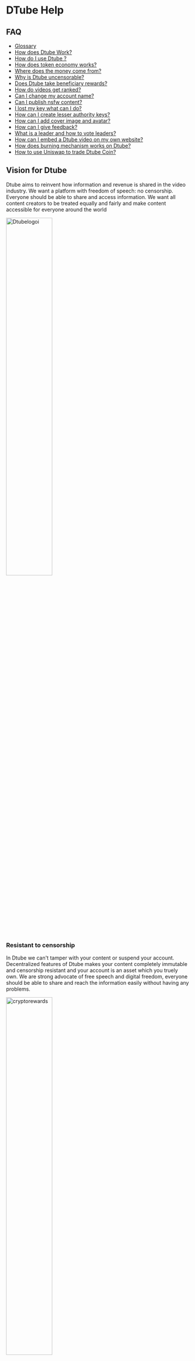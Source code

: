 # DTube Help

## FAQ
-  [Glossary](/wiki/faq/glossary)
-  [How does Dtube Work?](/wiki/faq/how-does-dtube-work)
-  [How do I use Dtube ?](/wiki/faq/how-do-i-use-dtube)
-  [How does token economy works?](/wiki/faq/how-does-token-economy-works)
-  [Where does the money come from?](/wiki/faq/where-does-the-money-come-from)
-  [Why is Dtube uncensorable?](/wiki/faq/why-is-dtube-uncensorable)
-  [Does Dtube take beneficiary rewards?](/wiki/faq/does-dtube-take-beneficiary-rewards)
-  [How do videos get ranked?](/wiki/faq/how-do-videos-get-ranked)
-  [Can I change my account name?](/wiki/faq/can-i-change-my-account-name)
-  [Can I publish nsfw content?](/wiki/faq/can-i-publish-nsfw-content)
-  [I lost my key what can I do?](/wiki/faq/i-lost-my-key-what-can-i-do)
-  [How can I create lesser authority keys?](/wiki/faq/how-can-i-create-lesser-authority-keys)
-  [How can I add cover image and avatar?](/wiki/faq/how-can-i-add-cover-image-and-avatar)
-  [How can I give feedback?](/wiki/faq/giving-feedback)
-  [What is a leader and how to vote leaders?](/wiki/leaders)
-  [How can I embed a Dtube video on my own website?](wiki/faq/how-can-i-embed-a-dtube-video-on-my-own-website)
-  [How does burning mechanism works on Dtube?](wiki/faq/how-does-token-burning-mechanism-work-on-dtube)
-  [How to use Uniswap to trade Dtube Coin?](wiki/faq/uniswap)
## Vision for Dtube

Dtube aims to reinvent how information and revenue is shared in the video industry. We want a platform with freedom of speech: no censorship. Everyone should be  able to share and access information. We want all content creators to be treated equally and fairly and make content accessible for everyone around the world

<div class="ui grid">
  <div class="four wide column">
    <img src="https://raw.githubusercontent.com/dtube/docs/master/imgs/censorshipresistant.png" alt="Dtubelogoi" style="width:50%">
    <br />
    
<h3>Resistant to censorship</h3>
    <p>In Dtube we can't tamper with your content or suspend your account. Decentralized features of Dtube makes your content  completely immutable and censorship resistant and your account is an asset which you truely own. We are strong advocate of free speech and digital freedom, everyone should be able to share and reach the information easily without having any problems.</p>
  </div>
  <div class="four wide column">
    <img src="https://raw.githubusercontent.com/dtube/docs/master/imgs/cryptoincentive.png" alt="cryptorewards" style="width:50%">
    <br />
    <h3>Crypto rewards</h3>
    <p>Dtube is a blockchain based social media and you can generate crypto rewards by engaging, curating and creating content.</p>
  </div>
  <div class="four wide column">
    <img src="https://raw.githubusercontent.com/dtube/docs/master/imgs/fairplatform.png" style="width:50%">
    <br />
    <h3>No hidden algorithm a fair platform</h3>
    <p>On DTube, there are no hidden algorithms controlling the visibility or monetization of certain videos over others.Content [ranking](wiki/video-rankings) is decided by community and  all of DTube's data is public, and can be analyzed by anyone.</p>
  </div>
  <div class="four wide column">
    <img src="https://raw.githubusercontent.com/dtube/docs/master/imgs/noads.png" alt="noads" style="width:50%">
    <br />
    <h3>No Ads</h3>
    <p>To deliver the best user experience D.Tube runs without advertising. Users remain free to advertise any product or service they would like, directly inside their own videos, at their own risk of losing their subscribers.</p>
  </div>
</div>



## How does it work?

### Using Blockchain as a database
Because we want D.Tube to be truly decentralized, we cannot have a server running a database and use it to query things. Using Avalon blockchain is a natural solution. It is fast . It is free, anyone can use it without having to deposit some form of currency, and transactions have no fees. Who would want to pay money to upload a video, comment a video, or even upvote? Any video uploaded on D.Tube becomes an Avalon content, that can earn rewards also you can post your content to Steem and Hive blockchains and benefit from interoperable features of Dtube.

<h2>Using decentralized File Storage</h2>

<div class="ui grid">
  <div class="two wide column"></div>
  <div class="four wide column">
    <a href="wiki/ipfs"><img src="https://raw.githubusercontent.com/dtube/production/master/DTube_files/images/logos/ipfs.png" alt="IPFS" style="width:100%"></a>
  </div>
  <div class="four wide column">
   <a href="wiki/btfs"> <img src="https://raw.githubusercontent.com/dtube/docs/master/imgs/filestorage/btfslogo.png" alt="BTFS" style="width:100%"></a>
  </div>
  <div class="four wide column">
   <a href="wiki/skynet"> <img src="https://raw.githubusercontent.com/dtube/production/master/DTube_files/images/logos/sia.svg" alt="SKYNET" style="width:100%"></a>
  </div>
</div>

#### 3rd parties
Third party video providers is a great way to ensure that your video is watchable at highest qualities. In Dtube you can directly share your videos If you want to share a non-original video on DTube, this is the recommended way, as it will reward the original creator registered on these third party websites. Currently can use  Youtube, Instagram, Facebook, Twitch, Dailymotion, Vimeo and Liveleak for this feature.

### How to contribute
DTube is full open-source software. We want to make it as easy as possible for Dtube users to become Dtube contributors, open-source projects form the backbone, basis, and foundation for our rapidly advancing technological world. If you want to contribute to the Dtube check out our [contribution guide](wiki/contribution). 
### Using DTube logo on your own project
Dtube logo is an open source logo and you can use it on your website or your own project for any purpose. All you have to do is just access to the [mediakit](https://github.com/dtube/about/tree/master/img/kit)

### Press

<center>
<div class="ui grid">
  <div class="two wide column"></div>
  <div class="four wide column">
    <a href="https://www.wired.com/story/the-decentralized-internet-is-here-with-some-glitches/"><img src="https://raw.githubusercontent.com/dtube/docs/master/imgs/press/wiredlogo.png" alt="WIRED" style="width:100%"></a>
  </div>
  <div class="four wide column">
    <a href="https://www.bloomberg.com/news/articles/2018-04-10/youtube-and-facebook-are-losing-creators-to-blockchain-powered-rivals"><img src="https://raw.githubusercontent.com/dtube/docs/master/imgs/press/bloomberglogo.png" alt="Bloomberg" style="width:100%"></a>
  </div>
  <div class="four wide column">
    <a href="https://www.polygon.com/2018/3/7/17087668/steemit-dtube-bitchute-youtube-purge">       <img src="https://raw.githubusercontent.com/dtube/docs/master/imgs/press/polygonlogo.png" alt="Theguardian" style="width:100%"></a>
  </div>
</div>
<div class="ui grid">
  <div class="two wide column"></div>
  <div class="four wide column">
  </div>
  <div class="four wide column">
    <a href="https://www.theguardian.com/technology/2018/sep/08/decentralisation-next-big-step-for-the-world-wide-web-dweb-data-internet-censorship-brewster-kahle"><img src="https://raw.githubusercontent.com/dtube/docs/master/imgs/press/guardianlogo.png" alt="Polygon" style="width:100%"></a>
  </div>
  <div class="four wide column">
  </div>
</div>
</center>


### Who is behind DTube?
<center>
<div class="ui grid">
  <div class="four wide column">
    <img src="https://raw.githubusercontent.com/dtube/docs/master/imgs/team/heimindanger.png" alt="heimindanger" style="width:50%">
    <br />
    
<h3>CTO&Founder</h3>
    <p>Heimindanger</p>
  </div>
  <div class="four wide column">
    <img src="https://raw.githubusercontent.com/dtube/docs/master/imgs/team/macron.png" alt="macron" style="width:50%">
    <br />
    <h3>Business Developer</h3>
    <p>Gregorie</p>
  </div>
  <div class="four wide column">
    <img src="https://raw.githubusercontent.com/dtube/docs/master/imgs/team/hightouch.png" style="width:50%">
    <br />
    <h3>Developer</h3>
    <p>Hightouch</p>
  </div>
  <div class="four wide column">
    <img src="https://raw.githubusercontent.com/dtube/docs/master/imgs/team/philippe.png" alt="philippe" style="width:50%">
    <br />
    <h3>Growth management</h3>
    <p>Philippe</p>
  </div>
</div>

<div class="ui grid">
  <div class="four wide column">
  </div>
  <div class="four wide column">
    <img src="https://raw.githubusercontent.com/dtube/docs/master/imgs/team/berk.png" alt="berk" style="width:50%">
    <br />
    <h3>Communication Manager</h3>
    <p>Berk</p>
  </div>
  <div class="four wide column">
    <img src="https://raw.githubusercontent.com/dtube/docs/master/imgs/team/techcoderx.png" alt="techcoder" alt="techcoder" style="width:50%">
    <br />
    <h3>Open-source contributor</h3>
    <p>Techcoderx</p>
  </div>
  <div class="four wide column">
  </div>
  </center>

### Contact us (discord, twitter, email)

If you want to reach us or join the community hop in and say hello! [Discord](https://discord.com/invite/dtube), [Twitter](https://twitter.com/dtube_official), [Reddit](https://www.reddit.com/r/dtube/).
